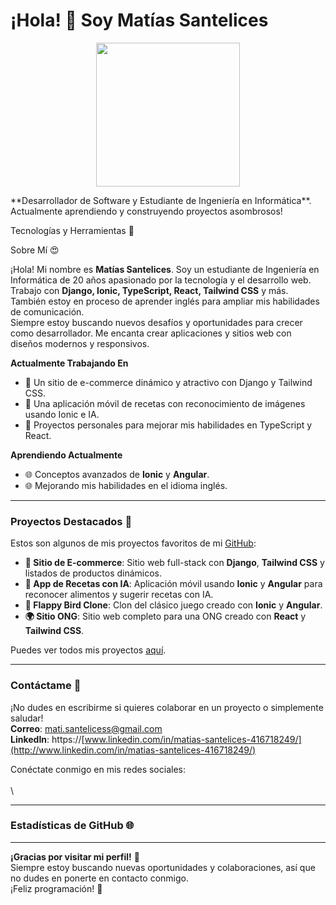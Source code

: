 # ¡Hola! 👋 Soy Matías Santelices
<p align="center">
  <img src="https://miro.medium.com/max/2048/1*OohqW5DGh9CQS4hLY5FXzA.png" height="230"/>
</p>
**Desarrollador de Software y Estudiante de Ingeniería en Informática**.
Actualmente aprendiendo y construyendo proyectos asombrosos!

Tecnologías y Herramientas 🚀

&#x20;    &#x20;

 Sobre Mí 😍

¡Hola! Mi nombre es **Matías Santelices**. Soy un estudiante de Ingeniería en Informática de 20 años apasionado por la tecnología y el desarrollo web. Trabajo con **Django, Ionic, TypeScript, React, Tailwind CSS** y más. También estoy en proceso de aprender inglés para ampliar mis habilidades de comunicación.\
Siempre estoy buscando nuevos desafíos y oportunidades para crecer como desarrollador. Me encanta crear aplicaciones y sitios web con diseños modernos y responsivos.

**Actualmente Trabajando En**

- 🏦 Un sitio de e-commerce dinámico y atractivo con Django y Tailwind CSS.
- 🍲 Una aplicación móvil de recetas con reconocimiento de imágenes usando Ionic e IA.
- 🌟 Proyectos personales para mejorar mis habilidades en TypeScript y React.

**Aprendiendo Actualmente**

- 🌐 Conceptos avanzados de **Ionic** y **Angular**.
- 🌐 Mejorando mis habilidades en el idioma inglés.

---

### Proyectos Destacados 🚀

Estos son algunos de mis proyectos favoritos de mi [GitHub](https://github.com/Matizzzi):

- **🔄 Sitio de E-commerce**: Sitio web full-stack con **Django**, **Tailwind CSS** y listados de productos dinámicos.
- **🍲 App de Recetas con IA**: Aplicación móvil usando **Ionic** y **Angular** para reconocer alimentos y sugerir recetas con IA.
- **💚 Flappy Bird Clone**: Clon del clásico juego creado con **Ionic** y **Angular**.
- **🌍 Sitio ONG**: Sitio web completo para una ONG creado con **React** y **Tailwind CSS**.

Puedes ver todos mis proyectos [aquí](https://github.com/Matizzzi).

---

### Contáctame 📧

¡No dudes en escribirme si quieres colaborar en un proyecto o simplemente saludar!\
**Correo**: [mati.santelicess@gmail.com](mailto\:mati.santelicess@gmail.com)\
**LinkedIn**: https\://[www.linkedin.com/in/matias-santelices-416718249/](http://www.linkedin.com/in/matias-santelices-416718249/)

Conéctate conmigo en mis redes sociales:\
\
\


---

### Estadísticas de GitHub 🌐



---

**¡Gracias por visitar mi perfil!** 💚\
Siempre estoy buscando nuevas oportunidades y colaboraciones, así que no dudes en ponerte en contacto conmigo.\
¡Feliz programación! 🚀

